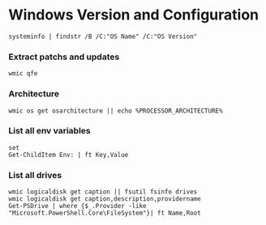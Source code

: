 # Windows Version and Configuration

`systeminfo | findstr /B /C:"OS Name" /C:"OS Version"`

### Extract patchs and updates

`wmic qfe`

### Architecture
`wmic os get osarchitecture || echo %PROCESSOR_ARCHITECTURE%`

### List all env variables

```
set
Get-ChildItem Env: | ft Key,Value
```
### List all drives
```
wmic logicaldisk get caption || fsutil fsinfo drives
wmic logicaldisk get caption,description,providername
Get-PSDrive | where {$_.Provider -like "Microsoft.PowerShell.Core\FileSystem"}| ft Name,Root
```
